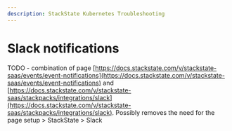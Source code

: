 ```yaml
---
description: StackState Kubernetes Troubleshooting
---
```


# Slack notifications

TODO - combination of page [https://docs.stackstate.com/v/stackstate-saas/events/event-notifications](https://docs.stackstate.com/v/stackstate-saas/events/event-notifications) and [https://docs.stackstate.com/v/stackstate-saas/stackpacks/integrations/slack](https://docs.stackstate.com/v/stackstate-saas/stackpacks/integrations/slack). Possibly removes the need for the page setup > StackState > Slack